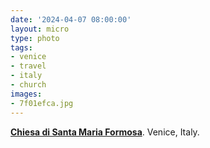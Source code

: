 ```yaml
---
date: '2024-04-07 08:00:00'
layout: micro
type: photo
tags:
- venice
- travel
- italy
- church
images:
- 7f01efca.jpg
---
```


**[Chiesa di Santa Maria Formosa](https://en.wikipedia.org/wiki/Santa_Maria_Formosa)**. Venice, Italy.
